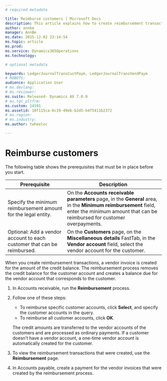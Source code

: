 ```yaml
---
# required metadata

title: Reimburse customers | Microsoft Docs
description: This article explains how to create reimbursement transactions for a group of customers. If a customer has a credit balance, you can reimburse the customer for the amount of the balance. 
author: annbe
manager: AnnBe
ms.date: 2015-12-02 23:14:54
ms.topic: article
ms.prod: 
ms.service: Dynamics365Operations
ms.technology: 

# optional metadata

keywords: LedgerJournalTransCustPaym, LedgerJournalTransVendPaym
# ROBOTS: 
audience: Application User
# ms.devlang: 
# ms.reviewer: 
ms.suite: Released- Dynamics AX 7.0.0
# ms.tgt_pltfrm: 
ms.custom: 14191
ms.assetid: 10f115ca-6c19-49eb-b2d5-b4f5411b2372
# ms.region: 
# ms.industry: 
ms.author: twheeloc

---
```


# Reimburse customers

The following table shows the prerequisites that must be in place before you start.

| Prerequisite                                                            | Description                                                                                                                                                                                 |
|-------------------------------------------------------------------------|---------------------------------------------------------------------------------------------------------------------------------------------------------------------------------------------|
| Specify the minimum reimbursement amount for the legal entity.          | On the **Accounts receivable parameters** page, in the **General** area, in the **Minimum reimbursement** field, enter the minimum amount that can be reimbursed for customer overpayments. |
| Optional: Add a vendor account to each customer that can be reimbursed. | On the **Customers** page, on the **Miscellaneous details** FastTab, in the **Vendor account** field, select the vendor account for the customer.                                           |

When you create reimbursement transactions, a vendor invoice is created for the amount of the credit balance. The reimbursement process removes the credit balance for the customer account and creates a balance due for the vendor account that corresponds to the customer.

1.  In Accounts receivable, run the **Reimbursement** process.
2.  Follow one of these steps:
    -   To reimburse specific customer accounts, click **Select**, and specify the customer accounts in the query.
    -   To reimburse all customer accounts, click **OK**.

    The credit amounts are transferred to the vendor accounts of the customers and are processed as ordinary payments. If a customer doesn't have a vendor account, a one-time vendor account is automatically created for the customer.
3.  To view the reimbursement transactions that were created, use the **Reimbursement** page.
4.  In Accounts payable, create a payment for the vendor invoices that were created by the reimbursement process.



